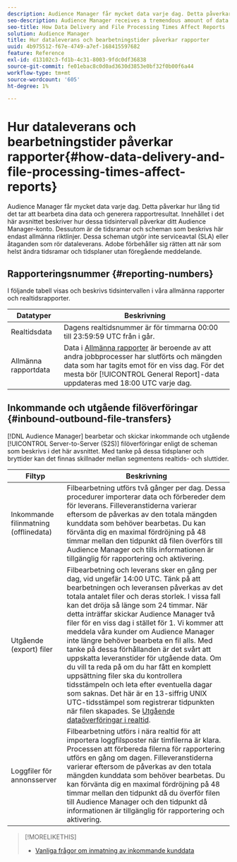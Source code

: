 ```yaml
---
description: Audience Manager får mycket data varje dag. Detta påverkar hur lång tid det tar att bearbeta dina data och generera rapportresultat. Innehållet i det här avsnittet beskriver hur dessa tidsintervall påverkar ditt Audience Manager-konto. Dessutom är de tidsramar och scheman som beskrivs här endast allmänna riktlinjer. Dessa scheman utgör inte serviceavtal (SLA) eller åtaganden som rör dataleverans. Adobe förbehåller sig rätten att när som helst ändra tidsramar och tidsplaner utan föregående meddelande.
seo-description: Audience Manager receives a tremendous amount of data every day. This affects the amount of time it takes to process your data and generate report results. The content in this section describes how these time intervals affect your Audience Manager account. Also, the time frames and schedules described here are general guidelines only. These schedules do not constitute Service-Level Agreements (SLAs) or commitments related to data delivery. Adobe reserves the right to change the time frames and schedules at any time without notice.
seo-title: How Data Delivery and File Processing Times Affect Reports
solution: Audience Manager
title: Hur dataleverans och bearbetningstider påverkar rapporter
uuid: 4b975512-f67e-4749-a7ef-168415597682
feature: Reference
exl-id: d13102c3-fd1b-4c31-8003-9fdc0df36838
source-git-commit: fe01ebac8c0d0ad3630d3853e0bf32f0b00f6a44
workflow-type: tm+mt
source-wordcount: '605'
ht-degree: 1%

---
```


# Hur dataleverans och bearbetningstider påverkar rapporter{#how-data-delivery-and-file-processing-times-affect-reports}

Audience Manager får mycket data varje dag. Detta påverkar hur lång tid det tar att bearbeta dina data och generera rapportresultat. Innehållet i det här avsnittet beskriver hur dessa tidsintervall påverkar ditt Audience Manager-konto. Dessutom är de tidsramar och scheman som beskrivs här endast allmänna riktlinjer. Dessa scheman utgör inte serviceavtal (SLA) eller åtaganden som rör dataleverans. Adobe förbehåller sig rätten att när som helst ändra tidsramar och tidsplaner utan föregående meddelande.

## Rapporteringsnummer {#reporting-numbers}

<!-- 

c_reporting_file_transfer_timeframe.xml

 -->

I följande tabell visas och beskrivs tidsintervallen i våra allmänna rapporter och realtidsrapporter.


| Datatyper | Beskrivning |
|---|---|
| Realtidsdata | Dagens realtidsnummer är för timmarna 00:00 till 23:59:59 UTC från i går. |
| Allmänna rapportdata | Data i [Allmänna rapporter](../reporting/general-reports.md#general-reports-overview) är beroende av att andra jobbprocesser har slutförts och mängden data som har tagits emot för en viss dag. För det mesta bör [!UICONTROL General Report]-data uppdateras med 18:00 UTC varje dag. |

## Inkommande och utgående filöverföringar {#inbound-outbound-file-transfers}

[!DNL Audience Manager] bearbetar och skickar inkommande och utgående [!UICONTROL Server-to-Server (S2S)] filöverföringar enligt de scheman som beskrivs i det här avsnittet. Med tanke på dessa tidsplaner och bryttider kan det finnas skillnader mellan segmentens realtids- och sluttider.

| Filtyp | Beskrivning |
|---|---|
| Inkommande filinmatning (offlinedata) | Filbearbetning utförs två gånger per dag. Dessa procedurer importerar data och förbereder dem för leverans. Filleveranstiderna varierar eftersom de påverkas av den totala mängden kunddata som behöver bearbetas. Du kan förvänta dig en maximal fördröjning på 48 timmar mellan den tidpunkt då filen överförs till Audience Manager och tills informationen är tillgänglig för rapportering och aktivering. |
| Utgående (export) filer | Filbearbetning och leverans sker en gång per dag, vid ungefär 14:00 UTC. Tänk på att bearbetningen och leveransen påverkas av det totala antalet filer och deras storlek. I vissa fall kan det dröja så länge som 24 timmar. När detta inträffar skickar Audience Manager två filer för en viss dag i stället för 1. Vi kommer att meddela våra kunder om Audience Manager inte längre behöver bearbeta en fil alls. Med tanke på dessa förhållanden är det svårt att uppskatta leveranstider för utgående data. Om du vill ta reda på om du har fått en komplett uppsättning filer ska du kontrollera tidsstämpeln och leta efter eventuella dagar som saknas. Det här är en 13-siffrig UNIX UTC-tidsstämpel som registrerar tidpunkten när filen skapades. Se [Utgående dataöverföringar i realtid](../integration/receiving-audience-data/real-time-outbound-transfers/real-time-outbound-transfers.md). |
| Loggfiler för annonsserver | Filbearbetning utförs i nära realtid för att importera loggfilsposter när timfilerna är klara. Processen att förbereda filerna för rapportering utförs en gång om dagen. Filleveranstiderna varierar eftersom de påverkas av den totala mängden kunddata som behöver bearbetas. Du kan förvänta dig en maximal fördröjning på 48 timmar mellan den tidpunkt då du överför filen till Audience Manager och den tidpunkt då informationen är tillgänglig för rapportering och aktivering. |

>[!MORELIKETHIS]
>
>* [Vanliga frågor om inmatning av inkommande kunddata](../faq/faq-inbound-data-ingestion.md)
